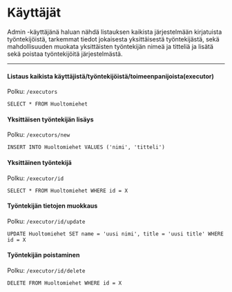# Käyttäjät

Admin -käyttäjänä haluan nähdä listauksen kaikista järjestelmään kirjatuista työntekijöistä, tarkemmat tiedot jokaisesta yksittäisestä työntekijästä, sekä mahdollisuuden muokata yksittäisten työntekijän nimeä ja titteliä ja lisätä sekä poistaa työntekijöitä järjestelmästä.




------------------------------------------------

#### Listaus kaikista käyttäjistä/työntekijöistä/toimeenpanijoista(executor)
Polku: `/executors`

`SELECT * FROM Huoltomiehet` 

#### Yksittäisen työntekijän lisäys
Polku: `/executors/new`

`INSERT INTO Huoltomiehet VALUES ('nimi', 'titteli')`

#### Yksittäinen työntekijä
Polku: `/executor/id`

`SELECT * FROM Huoltomiehet WHERE id = X`

#### Työntekijän tietojen muokkaus
Polku: `/executor/id/update`

`UPDATE Huoltomiehet SET name = 'uusi nimi', title = 'uusi title' WHERE id = X`

#### Työntekijän poistaminen
Polku: `/executor/id/delete`

`DELETE FROM Huoltomiehet WHERE id = X`
